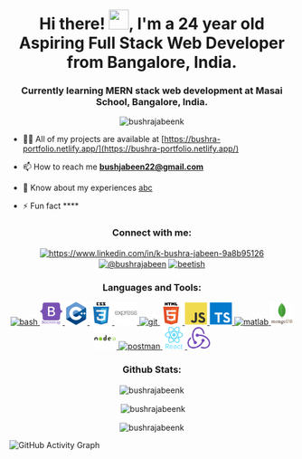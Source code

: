 <h1 align="center">Hi there! <img height=35px width=35px src="https://raw.githubusercontent.com/MartinHeinz/MartinHeinz/master/wave.gif">, I'm a 24 year old Aspiring Full Stack Web Developer from Bangalore, India.</h1>
<h3 align="center">Currently learning MERN stack web development at Masai School, Bangalore, India.</h3>

<p align="center"> <img src="https://komarev.com/ghpvc/?username=bushrajabeenk&label=Profile%20views&color=0e75b6&style=flat" alt="bushrajabeenk" /> </p>

- 👨‍💻 All of my projects are available at [https://bushra-portfolio.netlify.app/](https://bushra-portfolio.netlify.app/)

- 📫 How to reach me **bushjabeen22@gmail.com**

- 📄 Know about my experiences [abc](abc)

- ⚡ Fun fact ****

<h3 align="center">Connect with me:</h3>
<p align="center">
<a href="https://www.linkedin.com/in/k-bushra-jabeen-9a8b95126" target="blank"><img align="center" src="https://raw.githubusercontent.com/rahuldkjain/github-profile-readme-generator/master/src/images/icons/Social/linked-in-alt.svg" alt="https://www.linkedin.com/in/k-bushra-jabeen-9a8b95126" height="30" width="40" />
<a href="https://medium.com/@bushrajabeenk" target="blank"><img align="center" src="https://raw.githubusercontent.com/rahuldkjain/github-profile-readme-generator/master/src/images/icons/Social/medium.svg" alt="@bushrajabeen" height="30" width="40" /></a>
<a href="https://www.hackerrank.com/beetish" target="blank"><img align="center" src="https://raw.githubusercontent.com/rahuldkjain/github-profile-readme-generator/master/src/images/icons/Social/hackerrank.svg" alt="beetish" height="30" width="40" /></a>
</p>

<h3 align="center">Languages and Tools:</h3>
<p align="center"> <a href="https://www.gnu.org/software/bash/" target="_blank" rel="noreferrer"> <img src="https://www.vectorlogo.zone/logos/gnu_bash/gnu_bash-icon.svg" alt="bash" width="40" height="40"/> </a> <a href="https://getbootstrap.com" target="_blank" rel="noreferrer"> <img src="https://raw.githubusercontent.com/devicons/devicon/master/icons/bootstrap/bootstrap-plain-wordmark.svg" alt="bootstrap" width="40" height="40"/> </a> <a href="https://www.w3schools.com/cpp/" target="_blank" rel="noreferrer"> <img src="https://raw.githubusercontent.com/devicons/devicon/master/icons/cplusplus/cplusplus-original.svg" alt="cplusplus" width="40" height="40"/> </a> <a href="https://www.w3schools.com/css/" target="_blank" rel="noreferrer"> <img src="https://raw.githubusercontent.com/devicons/devicon/master/icons/css3/css3-original-wordmark.svg" alt="css3" width="40" height="40"/> </a> <a href="https://expressjs.com" target="_blank" rel="noreferrer"> <img src="https://raw.githubusercontent.com/devicons/devicon/master/icons/express/express-original-wordmark.svg" alt="express" width="40" height="40"/> </a> <a href="https://git-scm.com/" target="_blank" rel="noreferrer"> <img src="https://www.vectorlogo.zone/logos/git-scm/git-scm-icon.svg" alt="git" width="40" height="40"/> </a> <a href="https://www.w3.org/html/" target="_blank" rel="noreferrer"> <img src="https://raw.githubusercontent.com/devicons/devicon/master/icons/html5/html5-original-wordmark.svg" alt="html5" width="40" height="40"/> </a> <a href="https://developer.mozilla.org/en-US/docs/Web/JavaScript" target="_blank" rel="noreferrer"> <img src="https://raw.githubusercontent.com/devicons/devicon/master/icons/javascript/javascript-original.svg" alt="javascript" width="40" height="40"/> </a>
<a href="https://www.typescriptlang.org/" target="_blank" rel="noreferrer"> <img src="https://raw.githubusercontent.com/devicons/devicon/master/icons/typescript/typescript-original.svg" alt="typescript" width="40" height="40"/> </a>
<a href="https://www.mathworks.com/" target="_blank" rel="noreferrer"> <img src="https://upload.wikimedia.org/wikipedia/commons/2/21/Matlab_Logo.png" alt="matlab" width="40" height="40"/> </a> <a href="https://www.mongodb.com/" target="_blank" rel="noreferrer"> <img src="https://raw.githubusercontent.com/devicons/devicon/master/icons/mongodb/mongodb-original-wordmark.svg" alt="mongodb" width="40" height="40"/> </a>  <a href="https://nodejs.org" target="_blank" rel="noreferrer"> <img src="https://raw.githubusercontent.com/devicons/devicon/master/icons/nodejs/nodejs-original-wordmark.svg" alt="nodejs" width="40" height="40"/> </a> <a href="https://postman.com" target="_blank" rel="noreferrer"> <img src="https://www.vectorlogo.zone/logos/getpostman/getpostman-icon.svg" alt="postman" width="40" height="40"/> </a> <a href="https://reactjs.org/" target="_blank" rel="noreferrer"> <img src="https://raw.githubusercontent.com/devicons/devicon/master/icons/react/react-original-wordmark.svg" alt="react" width="40" height="40"/> </a> <a href="https://redux.js.org" target="_blank" rel="noreferrer"> <img src="https://raw.githubusercontent.com/devicons/devicon/master/icons/redux/redux-original.svg" alt="redux" width="40" height="40"/> </a> </p>

<h3 align="center">Github Stats:</h3>

<p align="center"><img align="center" src="https://github-readme-stats.vercel.app/api/top-langs?username=bushrajabeenk&show_icons=true&locale=en&layout=compact" alt="bushrajabeenk" /></p>

<p align="center">&nbsp;<img align="center" src="https://github-readme-stats.vercel.app/api?username=bushrajabeenk&show_icons=true&locale=en" alt="bushrajabeenk" /></p>

<p align="center"><img align="center" src="https://github-readme-streak-stats.herokuapp.com/?user=bushrajabeenk&" alt="bushrajabeenk" /></p>

![GitHub Activity Graph](https://activity-graph.herokuapp.com/graph?username=bushrajabeenk)  
